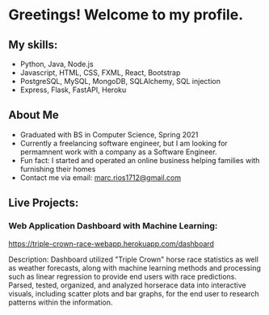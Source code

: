 # Greetings! Welcome to my profile.

## My skills:
- Python, Java, Node.js 
- Javascript, HTML, CSS, FXML, React, Bootstrap
- PostgreSQL, MySQL, MongoDB, SQLAlchemy, SQL injection
- Express, Flask, FastAPI, Heroku

## About Me
- Graduated with BS in Computer Science, Spring 2021
- Currently a freelancing software engineer, but I am looking for permamnent work with 
  a company as a Software Engineer.
- Fun fact: I started and operated an online business helping families with furnishing 
  their homes
- Contact me via email: marc.rios1712@gmail.com


## Live Projects:

### Web Application Dashboard with Machine Learning:
https://triple-crown-race-webapp.herokuapp.com/dashboard

Description:
Dashboard utilized "Triple Crown" horse race statistics as well as weather forecasts, 
along with machine learning methods and processing such as linear regression to provide 
end users with race predictions. Parsed, tested, organized, and analyzed horserace data 
into interactive visuals, including scatter plots and bar graphs, for the end user to 
research patterns within the information.
